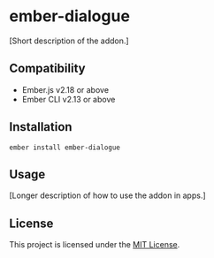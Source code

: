 ember-dialogue
==============================================================================

[Short description of the addon.]


Compatibility
------------------------------------------------------------------------------

* Ember.js v2.18 or above
* Ember CLI v2.13 or above


Installation
------------------------------------------------------------------------------

```
ember install ember-dialogue
```


Usage
------------------------------------------------------------------------------

[Longer description of how to use the addon in apps.]


License
------------------------------------------------------------------------------

This project is licensed under the [MIT License](LICENSE.md).
